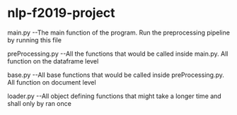 # nlp-f2019-project

main.py
  --The main function of the program. Run the preprocessing pipeline by running this file
  
preProcessing.py
  --All the functions that would be called inside main.py. All function on the dataframe level
  
base.py
  --All base functions that would be called inside preProcessing.py. All function on document level
  
loader.py
  --All object defining functions that might take a longer time and shall only by ran once
